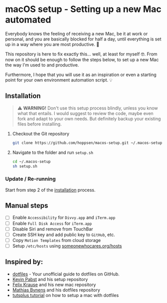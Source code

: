 # macOS setup - Setting up a new Mac automated

Everybody knows the feeling of receiving a new Mac, be it at work or personal, and you are basically blocked for half a day, until everything is set up in a way where you are most productive. :100:

This repository is here to fix exactly this... well, at least for myself :nerd_face:. From now on it should be enough to follow the steps below, to set up a new Mac the way I'm used to and productive.

Furthermore, I hope that you will use it as an inspiration or even a starting point for your own environment automation script. :bulb:

## Installation

> :warning: **WARNING!** Don't use this setup process blindly, unless you know what that entails. I would suggest to review the code, maybe even fork and adapt to your own needs. But definitely backup your existing files before installing.

1. Checkout the Git repository
    ```bash
    git clone https://github.com/hoppsen/macos-setup.git ~/.macos-setup
    ```
2. Navigate to the folder and run `setup.sh`
    ```bash
    cd ~/.macos-setup
    sh setup.sh
    ```

### Update / Re-running

Start from step 2 of the [installation](#installation) process.

## Manual steps

* [ ] Enable `Accessibility` for `Divvy.app` and `iTerm.app`
* [ ] Enable `Full Disk Access` for `iTerm.app`
* [ ] Disable Siri and remove from TouchBar
* [ ] Create SSH key and add public key to `GitHub`, etc.
* [ ] Copy `Motion Templates` from cloud storage
* [ ] Setup `/etc/hosts` using [someonewhocares.org/hosts](https://someonewhocares.org/hosts/)

## Inspired by:

* [dotfiles](http://dotfiles.github.io/) - Your unofficial guide to dotfiles on GitHub.
* [Kevin Pabst](https://github.com/kevinpapst/mac-os-setup) and his setup repository
* [Felix Krause](https://github.com/KrauseFx/new-mac) and his new mac repository
* [Mathias Bynens](https://github.com/mathiasbynens/dotfiles) and his dotfiles repository
* [tutsplus tutorial](http://net.tutsplus.com/tutorials/tools-and-tips/setting-up-a-mac-dev-machine-from-zero-to-hero-with-dotfiles/) on how to setup a mac with dotfiles